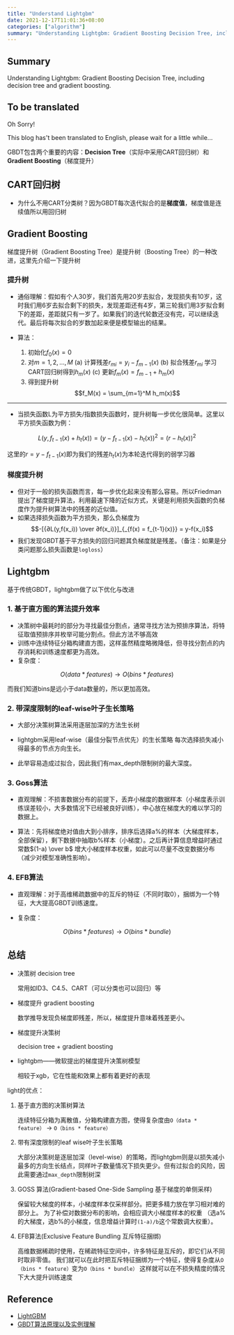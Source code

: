 ```yaml
---
title: "Understand Lightgbm"
date: 2021-12-17T11:01:36+08:00
categories: ["algorithm"]
summary: "Understanding Lightgbm: Gradient Boosting Decision Tree, including decision tree and gradient boosting."
---
```


## Summary

Understanding Lightgbm: Gradient Boosting Decision Tree, including decision tree and gradient boosting.

## To be translated

Oh Sorry!

This blog has't been translated to English, please wait for a little while...

GBDT包含两个重要的内容：**Decision Tree**（实际中采用CART回归树）和**Gradient Boosting**（梯度提升）

## CART回归树

- 为什么不用CART分类树？因为GBDT每次迭代拟合的是**梯度值**，梯度值是连续值所以用回归树

## Gradient Boosting

梯度提升树（Gradient Boosting Tree）是提升树（Boosting Tree）的一种改进，这里先介绍一下提升树

### 提升树

- 通俗理解：假如有个人30岁，我们首先用20岁去拟合，发现损失有10岁，这时我们用6岁去拟合剩下的损失，发现差距还有4岁，第三轮我们用3岁拟合剩下的差距，差距就只有一岁了。如果我们的迭代轮数还没有完，可以继续迭代。最后将每次拟合的岁数加起来便是模型输出的结果。

- 算法：
    1. 初始化$f_0(x) = 0$
    2. 对$m = 1,2,...,M$
        (a) 计算残差$r_{mi} = y_i - f_{m-1}(x)$
        (b) 拟合残差$r_{mi}$ 学习CART回归树得到$h_m(x)$
        (c) 更新$f_m(x) = f_{m-1} + h_m(x)$
    3. 得到提升树$$f_M(x) = \sum_{m=1}^M h_m(x)$$

---

- 当损失函数L为平方损失/指数损失函数时，提升树每一步优化很简单。这里以平方损失函数为例：

$$L(y, f_{t-1}(x)+h_t(x)) = (y-f_{t-1}(x)-h_t(x))^2 = (r-h_t(x))^2$$

这里的$r = y - f_{t-1}(x)$即为我们的残差$h_t(x)$为本轮迭代得到的弱学习器

### 梯度提升树

- 但对于一般的损失函数而言，每一步优化起来没有那么容易。所以Friedman提出了梯度提升算法，利用最速下降的近似方式，关键是利用损失函数的负梯度作为提升树算法中的残差的近似值。
- 如果选择损失函数为平方损失，那么负梯度为
$$-[{∂L(y,f(x_i)) \over ∂f(x_i)}]_{_{f(x) = f_{t-1}(x)}} = y-f(x_i)$$
- 我们发现GBDT基于平方损失的回归问题其负梯度就是残差。（备注：如果是分类问题那么损失函数是`logloss`）

## Lightgbm

基于传统GBDT，lightgbm做了以下优化与改进

### 1. 基于直方图的算法提升效率

- 决策树中最耗时的部分为寻找最佳分割点，通常寻找方法为预排序算法，将特征取值预排序并枚举可能分割点。但此方法不够高效
- 训练中连续特征分箱构建直方图，这样虽然精度略微降低，但寻找分割点的内存消耗和训练速度都更为高效。
- 复杂度：

$$O(data * features) → O(bins * features)$$

而我们知道bins是远小于data数量的，所以更加高效。

### 2. 带深度限制的leaf-wise叶子生长策略

- 大部分决策树算法采用逐层加深的方法生长树

- lightgbm采用leaf-wise（最佳分裂节点优先）的生长策略
每次选择损失减小得最多的节点方向生长。

- 此举容易造成过拟合，因此我们有max_depth限制树的最大深度。

### 3. Goss算法

- 直观理解：不损害数据分布的前提下，丢弃小梯度的数据样本（小梯度表示训练误差较小，大多数情况下已经被良好训练），中心放在梯度大的难以学习的数据上。

- 算法：先将梯度绝对值由大到小排序，排序后选择a%的样本（大梯度样本，全部保留），剩下数据中抽取b%样本（小梯度）。之后再计算信息增益时通过常数$(1-a) \over b$ 增大小梯度样本权重，如此可以尽量不改变数据分布（减少对模型准确性影响）。

### 4. EFB算法

- 直观理解：对于高维稀疏数据中的互斥的特征（不同时取0），捆绑为一个特征，大大提高GBDT训练速度。

- 复杂度：

$$O(bins * features) → O(bins * bundle)$$

## 总结

- 决策树 decision tree

    常用如ID3、C4.5、CART（可以分类也可以回归）等

- 梯度提升 gradient boosting

    数学推导发现负梯度即残差，所以，梯度提升意味着残差更小。

- 梯度提升决策树

    decision tree + gradient boosting

- lightgbm——微软提出的梯度提升决策树模型

    相较于xgb，它在性能和效果上都有着更好的表现

light的优点：

1. 基于直方图的决策树算法

    连续特征分箱为离散值，分箱构建直方图，使得复杂度由`O（data * feature）` ->  `O（bins * feature）`

2. 带有深度限制的leaf wise叶子生长策略

    大部分决策树是逐层加深（level-wise）的策略，而lightgbm则是以损失减小最多的方向生长结点，同样叶子数量情况下损失更少。但有过拟合的风险，因此需要通过`max_depth`限制树深

3. GOSS 算法(Gradient-based One-Side Sampling 基于梯度的单侧采样)

    保留较大梯度的样本，小梯度样本仅采样部分。把更多精力放在学习相对难的部分上。
    为了补偿对数据分布的影响，会相应调大小梯度样本的权重
    （选a%的大梯度，选b%的小梯度，信息增益计算时`(1-a)/b`这个常数调大权重）。

4. EFB算法(Exclusive Feature Bundling 互斥特征捆绑)

    高维数据稀疏时使用，在稀疏特征空间中，许多特征是互斥的，即它们从不同时取非零值。
    我们就可以在此时把互斥特征捆绑为一个特征，使得复杂度从`O（bins * feature）`变为`O（bins * bundle）`
    这样就可以在不损失精度的情况下大大提升训练速度

## Reference

- [LightGBM](https://github.com/microsoft/LightGBM)
- [GBDT算法原理以及实例理解](https://blog.csdn.net/zpalyq110/article/details/79527653)
